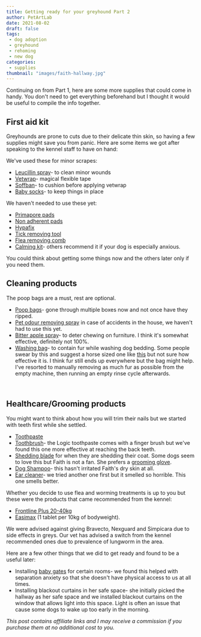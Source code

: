 ```yaml
---
title: Getting ready for your greyhound Part 2
author: PetArtLab
date: 2021-08-02
draft: false
tags:
 - dog adoption
 - greyhound
 - rehoming
 - new dog
categories:
 - supplies
thumbnail: "images/faith-hallway.jpg"
---
```


Continuing on from Part 1, here are some more supplies that could come in handy. You don't need to get everything beforehand but I thought it would be useful to compile the info together. 

## **First aid kit** ##
Greyhounds are prone to cuts due to their delicate thin skin, so having a few supplies might save you from panic. Here are some items we got after speaking to the kennel staff to have on hand:

We've used these for minor scrapes:
* [Leucillin spray](https://www.amazon.co.uk/Lyvlee-Ltd-Leucillin-Antiseptic-Packaging/dp/B00J69NSHI/ref=sr_1_1?dchild=1&keywords=leucillin&qid=1629297512&sr=8-1)- to clean minor wounds
* [Vetwrap](https://www.amazon.co.uk/Berolle-Adhesive-Elastic-Bandage-Swelling/dp/B08N6CGKGF/ref=sr_1_12?dchild=1&keywords=vet+wrap&qid=1629387280&sr=8-12)- magical flexible tape 
* [Soffban](https://www.amazon.co.uk/gp/product/B003ZJDE2O/ref=ppx_yo_dt_b_asin_title_o07_s03?ie=UTF8&psc=1)- to cushion before applying vetwrap
* [Baby socks](https://www.amazon.co.uk/gp/product/B00N2W7AU6/ref=ppx_yo_dt_b_asin_title_o01_s00?ie=UTF8&psc=1)- to keep things in place

We haven't needed to use these yet:
* [Primapore pads](https://www.amazon.co.uk/gp/product/B00G1PEGE4/ref=ppx_yo_dt_b_asin_title_o07_s00?ie=UTF8&psc=1)
* [Non adherent pads](https://www.amazon.co.uk/gp/product/B00C0AVMI2/ref=ppx_yo_dt_b_asin_title_o07_s01?ie=UTF8&psc=1)
* [Hypafix](https://www.amazon.co.uk/gp/product/B003L87EKC/ref=ppx_yo_dt_b_asin_title_o07_s03?ie=UTF8&psc=1)
* [Tick removing tool](https://www.amazon.co.uk/gp/product/B003BOA9QM/ref=ppx_yo_dt_b_asin_title_o07_s02?ie=UTF8&psc=1) 
* [Flea removing comb](https://www.amazon.co.uk/gp/product/B07RQMFDPD/ref=ppx_yo_dt_b_asin_title_o08_s00?ie=UTF8&psc=1)
* [Calming kit](https://www.amazon.co.uk/gp/product/B079319RMQ/ref=ppx_yo_dt_b_asin_title_o07_s03?ie=UTF8&psc=1)- others recommend it if your dog is especially anxious.

You could think about getting some things now and the others later only if you need them.

## **Cleaning products** ##

The poop bags are a must, rest are optional. 

* [Poop bags](https://www.amazon.co.uk/gp/product/B00LIA4MB4/ref=ppx_yo_dt_b_asin_title_o07_s03?ie=UTF8&psc=1)- gone through multiple boxes now and not once have they ripped.
* [Pet odour removing spray](https://www.amazon.co.uk/gp/product/B0002I9OA2/ref=ppx_yo_dt_b_asin_title_o07_s02?ie=UTF8&psc=1) in case of accidents in the house, we haven't had to use this yet.
* [Bitter apple spray](https://www.amazon.co.uk/gp/product/B0002DHPRQ/ref=ppx_od_dt_b_asin_title_s03?ie=UTF8&psc=1)- to deter chewing on furniture. I think it's somewhat effective, definitely not 100%.
* [Washing bag](https://www.amazon.co.uk/gp/product/B07D3PHLKQ/ref=ppx_yo_dt_b_asin_title_o07_s00?ie=UTF8&psc=1)- to contain fur while washing dog bedding. Some people swear by this and suggest a horse sized one like [this](https://www.amazon.co.uk/Horsewear-Filters-Protects-Washing-Machines/dp/B002Q520YQ/ref=sr_1_5?dchild=1&keywords=horse+rug+washing+bag&qid=1629300389&s=kitchen&sr=1-5) but not sure how effective it is. I think fur still ends up everywhere but the bag might help. I've resorted to manually removing as much fur as possible from the empty machine, then running an empty rinse cycle afterwards.

<br>

## **Healthcare/Grooming products** ##

You might want to think about how you will trim their nails but we started with teeth first while she settled. 

* [Toothpaste](https://www.amazon.co.uk/gp/product/B0058LQ1TK/ref=ppx_od_dt_b_asin_title_s03?ie=UTF8&psc=1)
* [Toothbrush](https://www.amazon.co.uk/gp/product/B005VDA1MI/ref=ppx_yo_dt_b_asin_title_o04_s00?ie=UTF8&psc=1)- the Logic toothpaste comes with a finger brush but we've found this one more effective at reaching the back teeth. 
* [Shedding blade](https://www.amazon.co.uk/gp/product/B001UAQXCS/ref=ppx_od_dt_b_asin_title_s05?ie=UTF8&psc=1) for when they are shedding their coat. Some dogs seem to love this but Faith is not a fan. She prefers a [grooming glove](https://www.zooplus.co.uk/shop/dogs/dog_grooming_care/combs_brushes/rubber_brushes_gloves/860515).
* [Dog Shampoo](https://www.amazon.co.uk/DogKind-Super-Soothing-Shampoo-Itchy/dp/B01H774PYA/ref=sr_1_4?dchild=1&keywords=dogkind+shampoo&qid=1629390045&sr=8-4)- this hasn't irritated Faith's dry skin at all. 
* [Ear cleaner](https://www.amazon.co.uk/Fidavet-Surosolve-Ear-Cleaner-125ml/dp/B004WB8HD0/ref=sr_1_2?dchild=1&keywords=surosolve&qid=1629390107&rdc=1&sr=8-2)- we tried another one first but it smelled so horrible. This one smells better.

Whether you decide to use flea and worming treatments is up to you but these were the products that came recommended from the kennel:
* [Frontline Plus 20-40kg](https://www.hyperdrug.co.uk/Frontline-PLUS-Spot-On-Flea-Treatment-Large-Dogs-20-40kg/productinfo/FRONTPL/)
* [Easimax](https://www.hyperdrug.co.uk/Easimax-Plus-Dog-Wormer-Tablets-pack-of-4/productinfo/EASIMAX4/) (1 tablet per 10kg of bodyweight). 

We were advised against giving Bravecto, Nexguard and Simpicara due to side effects in greys. Our vet has advised a switch from the kennel recommended ones due to prevalence of lungworm in the area.

Here are a few other things that we did to get ready and found to be a useful later:
* Installing [baby gates](https://www.amazon.co.uk/gp/product/B000KGCKPC/ref=ppx_yo_dt_b_search_asin_title?ie=UTF8&th=1) for certain rooms- we found this helped with separation anxiety so that she doesn't have physical access to us at all times. 
* Installing blackout curtains in her safe space- she initially picked the hallway as her safe space and we installed blackout curtains on the window that allows light into this space. Light is often an issue that cause some dogs to wake up too early in the morning.

_This post contains affiliate links and I may receive a commission if you purchase them at no additional cost to you._